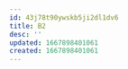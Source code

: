 ```yaml
---
id: 43j78t90ywskb5ji2dl1dv6
title: B2
desc: ''
updated: 1667898401061
created: 1667898401061
---
```


